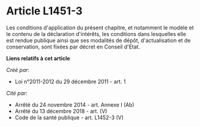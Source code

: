 # Article L1451-3

Les conditions d'application du présent chapitre, et notamment le modèle et le contenu de la déclaration d'intérêts, les
conditions dans lesquelles elle est rendue publique ainsi que ses modalités de dépôt, d'actualisation et de conservation,
sont fixées par décret en Conseil d'Etat.

**Liens relatifs à cet article**

_Créé par_:

  - Loi n°2011-2012 du 29 décembre 2011 - art. 1

_Cité par_:

  - Arrêté du 24 novembre 2014 - art. Annexe I (Ab)
  - Arrêté du 13 décembre 2018 - art. (V)
  - Code de la santé publique - art. L1452-3 (V)
